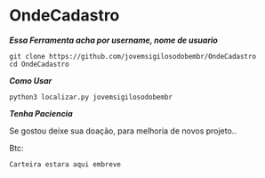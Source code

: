 # OndeCadastro

***Essa Ferramenta acha por username, nome de usuario***


```
git clone https://github.com/jovemsigilosodobembr/OndeCadastro
cd OndeCadastro
```

***Como Usar***

```
python3 localizar.py jovemsigilosodobembr
```

***Tenha Paciencia***

Se gostou deixe sua doação, para melhoria de novos projeto..

Btc: 

```
Carteira estara aqui embreve
```
